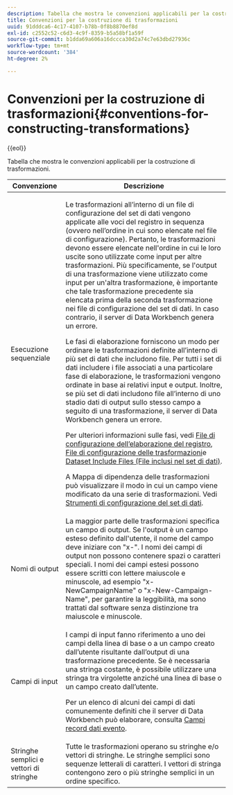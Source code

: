 ```yaml
---
description: Tabella che mostra le convenzioni applicabili per la costruzione di trasformazioni.
title: Convenzioni per la costruzione di trasformazioni
uuid: 91dddca6-4c17-4107-b78b-0f8b8870ef8d
exl-id: c2552c52-c6d3-4c9f-8359-b5a58bf1a59f
source-git-commit: b1dda69a606a16dccca30d2a74c7e63dbd27936c
workflow-type: tm+mt
source-wordcount: '384'
ht-degree: 2%

---
```


# Convenzioni per la costruzione di trasformazioni{#conventions-for-constructing-transformations}

{{eol}}

Tabella che mostra le convenzioni applicabili per la costruzione di trasformazioni.

<table id="table_BEB0F6C416D144B5A2DD3D1A21613B21"> 
 <thead> 
  <tr> 
   <th colname="col1" class="entry"> Convenzione </th> 
   <th colname="col2" class="entry"> Descrizione </th> 
  </tr> 
 </thead>
 <tbody> 
  <tr> 
   <td colname="col1"> Esecuzione sequenziale </td> 
   <td colname="col2"> <p>Le trasformazioni all’interno di un file di configurazione del set di dati vengono applicate alle voci del registro in sequenza (ovvero nell’ordine in cui sono elencate nel file di configurazione). Pertanto, le trasformazioni devono essere elencate nell'ordine in cui le loro uscite sono utilizzate come input per altre trasformazioni. Più specificamente, se l'output di una trasformazione viene utilizzato come input per un'altra trasformazione, è importante che tale trasformazione precedente sia elencata prima della seconda trasformazione nei file di configurazione del set di dati. In caso contrario, il server di Data Workbench genera un errore. </p> <p> Le fasi di elaborazione forniscono un modo per ordinare le trasformazioni definite all’interno di più set di dati che includono file. Per tutti i set di dati includere i file associati a una particolare fase di elaborazione, le trasformazioni vengono ordinate in base ai relativi input e output. Inoltre, se più set di dati includono file all’interno di uno stadio dati di output sullo stesso campo a seguito di una trasformazione, il server di Data Workbench genera un errore. </p> <p> Per ulteriori informazioni sulle fasi, vedi <a href="../../../home/c-dataset-const-proc/c-log-proc-config-file/c-abt-log-proc-config-file.md"> File di configurazione dell’elaborazione del registro</a>, <a href="../../../home/c-dataset-const-proc/c-trans-config-file/c-abt-trans-config-file.md"> File di configurazione delle trasformazioni</a>e <a href="../../../home/c-dataset-const-proc/c-dataset-inc-files/c-abt-dataset-inc-files.md"> Dataset Include Files (File inclusi nel set di dati)</a>. </p> <p>A <span class="wintitle"> Mappa di dipendenza delle trasformazioni</span> può visualizzare il modo in cui un campo viene modificato da una serie di trasformazioni. Vedi <a href="../../../home/c-dataset-const-proc/c-dataset-config-tools/c-dataset-config-tools.md"> Strumenti di configurazione del set di dati</a>. </p> </td> 
  </tr> 
  <tr> 
   <td colname="col1"> Nomi di output </td> 
   <td colname="col2"> La maggior parte delle trasformazioni specifica un campo di output. Se l'output è un campo esteso definito dall'utente, il nome del campo deve iniziare con "x-". I nomi dei campi di output non possono contenere spazi o caratteri speciali. I nomi dei campi estesi possono essere scritti con lettere maiuscole e minuscole, ad esempio "x-NewCampaignName" o "x-New-Campaign-Name", per garantire la leggibilità, ma sono trattati dal software senza distinzione tra maiuscole e minuscole. </td> 
  </tr> 
  <tr> 
   <td colname="col1"> Campi di input </td> 
   <td colname="col2"> <p>I campi di input fanno riferimento a uno dei campi della linea di base o a un campo creato dall’utente risultante dall’output di una trasformazione precedente. Se è necessaria una stringa costante, è possibile utilizzare una stringa tra virgolette anziché una linea di base o un campo creato dall’utente. </p> <p> Per un elenco di alcuni dei campi di dati comunemente definiti che il server di Data Workbench può elaborare, consulta <a href="../../../home/c-dataset-const-proc/c-ev-data-rec-fields.md"> Campi record dati evento</a>. </p> </td> 
  </tr> 
  <tr> 
   <td colname="col1"> Stringhe semplici e vettori di stringhe </td> 
   <td colname="col2"> Tutte le trasformazioni operano su stringhe e/o vettori di stringhe. Le stringhe semplici sono sequenze letterali di caratteri. I vettori di stringa contengono zero o più stringhe semplici in un ordine specifico. </td> 
  </tr> 
 </tbody> 
</table>
